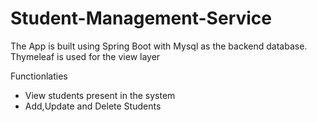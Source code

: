 ﻿# Student-Management-Service
 The App is built using Spring Boot with Mysql as the backend database.
 Thymeleaf is used for the view layer
 
 Functionlaties
 - View students present in the system
 - Add,Update and Delete Students
 
 

